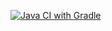 [![Java CI with Gradle](https://github.com/OlegShestakow/work3Avto/actions/workflows/gradle.yml/badge.svg)](https://github.com/OlegShestakow/work3Avto/actions/workflows/gradle.yml)
